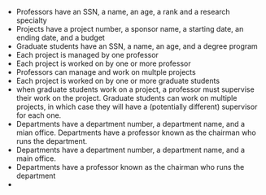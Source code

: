 * Professors have an SSN, a name, an age, a rank and a research specialty
* Projects have a project number, a sponsor name, a starting date, an ending
  date, and a budget
* Graduate students have an SSN, a name, an age, and a degree program
* Each project is managed by one professor
* Each project is worked on by one or more professor
* Professors can manage and work on multple projects
* Each project is worked on by one or more graduate students
* when graduate students work on a project, a professor must supervise their
  work on the project. Graduate students can work on multiple projects, in which
 case they will have a (potentially different) supervisor for each one.
* Departments have a department number, a department name, and a mian office.
Departments have a professor known as the chairman who runs the department.
* Departments have a department number, a department name, and a main office.
* Departments have a professor known as the chairman who runs the department
* 
